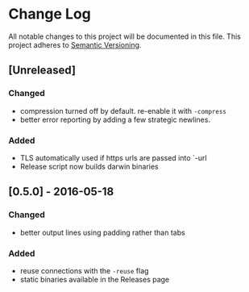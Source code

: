 # Change Log

All notable changes to this project will be documented in this file.
This project adheres to [Semantic Versioning](http://semver.org/).

## [Unreleased]
### Changed
- compression turned off by default. re-enable it with `-compress`
- better error reporting by adding a few strategic newlines.

### Added
- TLS automatically used if https urls are passed into `-url
- Release script now builds darwin binaries


## [0.5.0] - 2016-05-18
### Changed
- better output lines using padding rather than tabs

### Added
- reuse connections with the `-reuse` flag
- static binaries available in the Releases page

